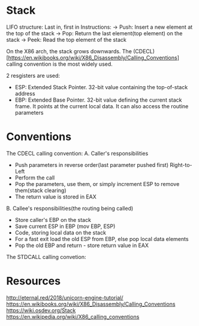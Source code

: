 # Stack
LIFO structure: Last in, first in
Instructions:
-> Push: Insert a new element at the top of the stack
-> Pop: Return the last element(top element) on the stack
-> Peek: Read the top element of the stack

On the X86 arch, the stack grows downwards.
The (CDECL)[https://en.wikibooks.org/wiki/X86_Disassembly/Calling_Conventions]
calling convention is the most widely used.

2 resgisters are used:
- ESP: Extended Stack Pointer. 32-bit value containing the top-of-stack address
- EBP: Extended Base Pointer. 32-bit value defining the current stack frame.
It points at the current local data. It can also access the routine parameters

# Conventions
The CDECL calling convention:
A. Caller's responsibilities
- Push parameters in reverse order(last parameter pushed first) Right-to-Left
- Perform the call
- Pop the parameters, use them, or simply increment ESP to remove them(stack
  clearing)
- The return value is stored in EAX

B. Callee's responsibilities(the routing being called)
- Store caller's EBP on the stack
- Save current ESP in EBP (mov EBP, ESP)
- Code, storing local data on the stack
- For a fast exit load the old ESP from EBP, else pop local data elements
- Pop the old EBP and return - store return value in EAX

The STDCALL calling convetion:


# Resources
http://eternal.red/2018/unicorn-engine-tutorial/
https://en.wikibooks.org/wiki/X86_Disassembly/Calling_Conventions
https://wiki.osdev.org/Stack
https://en.wikipedia.org/wiki/X86_calling_conventions
